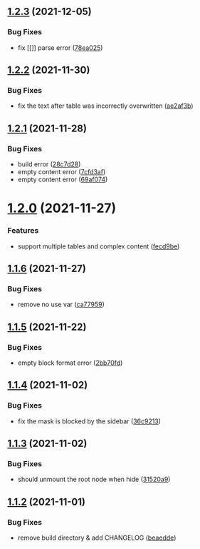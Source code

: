 ## [1.2.3](https://github.com/haydenull/logseq-plugin-markdown-table/compare/v1.2.2...v1.2.3) (2021-12-05)


### Bug Fixes

* fix [[]] parse error ([78ea025](https://github.com/haydenull/logseq-plugin-markdown-table/commit/78ea025b7877e84d12a6d9d117326fc1449d61ac))

## [1.2.2](https://github.com/haydenull/logseq-plugin-markdown-table/compare/v1.2.1...v1.2.2) (2021-11-30)


### Bug Fixes

* fix the text after table was incorrectly overwritten ([ae2af3b](https://github.com/haydenull/logseq-plugin-markdown-table/commit/ae2af3b0e2a76822ee822fa89b64ce788d16c6ad))

## [1.2.1](https://github.com/haydenull/logseq-plugin-markdown-table/compare/v1.2.0...v1.2.1) (2021-11-28)


### Bug Fixes

* build error ([28c7d28](https://github.com/haydenull/logseq-plugin-markdown-table/commit/28c7d282783f2a6918b84da0a3bd8147a84d6fa7))
* empty content error ([7cfd3af](https://github.com/haydenull/logseq-plugin-markdown-table/commit/7cfd3af353d8a5a2fe7eb3960a8b35f8c7457220))
* empty content error ([69af074](https://github.com/haydenull/logseq-plugin-markdown-table/commit/69af0744a305f05592d351311492d4f6492df471))

# [1.2.0](https://github.com/haydenull/logseq-plugin-markdown-table/compare/v1.1.6...v1.2.0) (2021-11-27)


### Features

* support multiple tables and complex content ([fecd9be](https://github.com/haydenull/logseq-plugin-markdown-table/commit/fecd9be9a198cf28805511f59f229b7f80a81e9c))

## [1.1.6](https://github.com/haydenull/logseq-plugin-markdown-table/compare/v1.1.5...v1.1.6) (2021-11-27)


### Bug Fixes

* remove no use var ([ca77959](https://github.com/haydenull/logseq-plugin-markdown-table/commit/ca779595de97be466e43ec183f90df92dab84c8f))

## [1.1.5](https://github.com/haydenull/logseq-plugin-markdown-table/compare/v1.1.4...v1.1.5) (2021-11-22)


### Bug Fixes

* empty block format error ([2bb70fd](https://github.com/haydenull/logseq-plugin-markdown-table/commit/2bb70fd41db98b1a5a1272e50494b5899d56521e))

## [1.1.4](https://github.com/haydenull/logseq-plugin-markdown-table/compare/v1.1.3...v1.1.4) (2021-11-02)


### Bug Fixes

* fix the mask is blocked by the sidebar ([36c9213](https://github.com/haydenull/logseq-plugin-markdown-table/commit/36c92132c528a18fb6a01e8d30b2fbf44adba712))

## [1.1.3](https://github.com/haydenull/logseq-plugin-markdown-table/compare/v1.1.2...v1.1.3) (2021-11-02)


### Bug Fixes

* should unmount the root node when hide ([31520a9](https://github.com/haydenull/logseq-plugin-markdown-table/commit/31520a91eba56d36c4fcf24d06f5855a4514be0e))

## [1.1.2](https://github.com/haydenull/logseq-plugin-markdown-table/compare/v1.1.1...v1.1.2) (2021-11-01)


### Bug Fixes

* remove build directory & add CHANGELOG ([beaedde](https://github.com/haydenull/logseq-plugin-markdown-table/commit/beaedde0346bd7f38e45ff106614bd7604d9939c))
